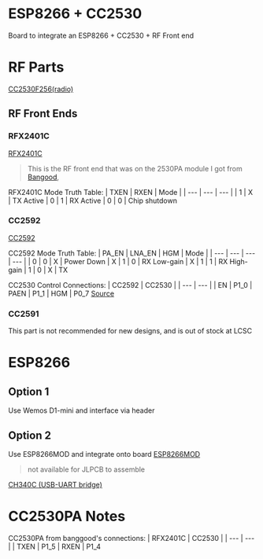 # ESP8266 + CC2530
Board to integrate an ESP8266 + CC2530 + RF Front end

# RF Parts
[CC2530F256(radio)](https://lcsc.com/product-detail/RF-Transceiver-ICs_Texas-Instruments_CC2530F256RHAR_Texas-Instruments-TI-CC2530F256RHAR_C9120.html/?href=jlc-SMT)

## RF Front Ends
### RFX2401C
[RFX2401C](https://lcsc.com/product-detail/RF-Transceiver-ICs_Skyworks-Solutions_RFX2401C_Skyworks-Solutions-RFX2401C_C19213.html/?href=jlc-SMT)

> This is the RF front end that was on the 2530PA module I got from
> [Bangood](https://www.banggood.com/CC2530-UART-Wireless-Core-Development-Board-CC2530F256-Serial-Port-Wireless-Module-2_4GHz-For-Zigbee-p-1445025.html?utm_design=41&utm_source=emarsys&utm_medium=Neworder171109&utm_campaign=trigger-emarsys&utm_content=winna&sc_src=email_2675773&sc_eh=ddc2dc193b00c4611&sc_llid=10757429&sc_lid=105229698&sc_uid=wcY1TUr67W&cur_warehouse=CN),

RFX2401C Mode Truth Table:
| TXEN | RXEN | Mode |
| --- | --- | --- |
| 1 | X | TX Active
| 0 | 1 | RX Active
| 0 | 0 | Chip shutdown

### CC2592
[CC2592](https://lcsc.com/product-detail/RF-Transceiver-ICs_Texas-Instruments_CC2592RGVR_Texas-Instruments-TI-CC2592RGVR_C53274.html/?href=jlc-SMT)

CC2592 Mode Truth Table:
| PA_EN | LNA_EN | HGM | Mode |
| --- | --- | --- | --- |
| 0 | 0 | X | Power Down
| X | 1 | 0 | RX Low-gain
| X | 1 | 1 | RX High-gain
| 1 | 0 | X | TX

CC2530 Control Connections:
| CC2592 | CC2530 |
| --- | --- |
| EN | P1_0
| PAEN | P1_1
| HGM | P0_7
[Source](https://processors.wiki.ti.com/index.php/Enabling_the_Support_of_CC259x_PA/LNA_with_Z-Stack-Home)

### CC2591
This part is not recommended for new designs, and is out of stock at LCSC

# ESP8266
## Option 1
Use Wemos D1-mini and interface via header

## Option 2
Use ESP8266MOD and integrate onto board
[ESP8266MOD](https://lcsc.com/product-detail/WIFI-Modules_ESP-12F-ESP8266MOD_C82891.html)
> not available for JLPCB to assemble

[CH340C (USB-UART
bridge)](https://lcsc.com/product-detail/USB_CH340C_C84681.html/?href=jlc-SMT)

# CC2530PA Notes
CC2530PA from banggood's connections:
| RFX2401C | CC2530 |
| --- | --- |
| TXEN | P1_5
| RXEN | P1_4
